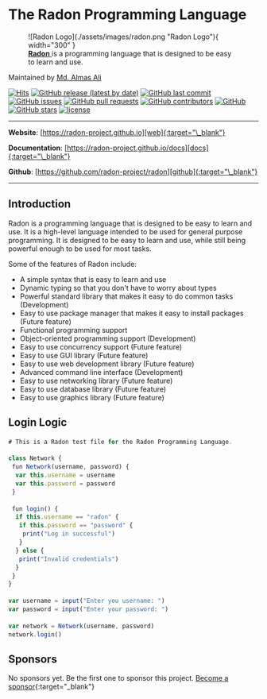 # The Radon Programming Language

<figure markdown="span">
  ![Radon Logo](./assets/images/radon.png "Radon Logo"){ width="300" }
  <figcaption>
    <a href="https://radon-project.github.io/">
        <strong>Radon</strong>
    </a> is a programming language that is designed to be easy to learn and use.
  </figcaption>
</figure>

Maintained by [Md. Almas Ali][almas]

[![Hits](https://hits.sh/radon-project.github.io/radon.svg)](https://hits.sh/radon-project.github.io/radon/)
[![GitHub release (latest by date)](https://img.shields.io/github/v/release/radon-project/radon?style=flat-square)][github]
[![GitHub last commit](https://img.shields.io/github/last-commit/radon-project/radon?style=flat-square)][github]
[![GitHub issues](https://img.shields.io/github/issues/radon-project/radon?style=flat-square)][github]
[![GitHub pull requests](https://img.shields.io/github/issues-pr/radon-project/radon?style=flat-square)][github]
[![GitHub contributors](https://img.shields.io/github/contributors/radon-project/radon?style=flat-square)][github]
[![GitHub](https://img.shields.io/github/license/radon-project/radon?style=flat-square)][github]
[![GitHub stars](https://img.shields.io/github/stars/radon-project/radon?style=social)][github]
[![license](https://img.shields.io/github/license/radon-project/radon.svg)](https://github.com/radon-project/radon/blob/master/LICENSE)

---

**Website**: [https://radon-project.github.io][web]{:target="\_blank"}

**Documentation**: [https://radon-project.github.io/docs][docs]{:target="\_blank"}

**Github**: [https://github.com/radon-project/radon][github]{:target="\_blank"}

---

## Introduction

Radon is a programming language that is designed to be easy to learn and use.
It is a high-level language intended to be used for general purpose programming.
It is designed to be easy to learn and use,
while still being powerful enough to be used for most tasks.

Some of the features of Radon include:

- A simple syntax that is easy to learn and use
- Dynamic typing so that you don't have to worry about types
- Powerful standard library that makes it easy to do common tasks (Development)
- Easy to use package manager that makes it easy to install packages (Future feature)
- Functional programming support
- Object-oriented programming support (Development)
- Easy to use concurrency support (Future feature)
- Easy to use GUI library (Future feature)
- Easy to use web development library (Future feature)
- Advanced command line interface (Development)
- Easy to use networking library (Future feature)
- Easy to use database library (Future feature)
- Easy to use graphics library (Future feature)

## Login Logic

```js linenums="1" title="Login.rn"
# This is a Radon test file for the Radon Programming Language.

class Network {
 fun Network(username, password) {
  var this.username = username
  var this.password = password
 }

 fun login() {
  if this.username == "radon" {
   if this.password == "password" {
    print("Log in successful")
   }
  } else {
   print("Invalid credentials")
  }
 }
}

var username = input("Enter you username: ")
var password = input("Enter your password: ")

var network = Network(username, password)
network.login()
```

## Sponsors

No sponsors yet. Be the first one to sponsor this project.
[Become a sponsor][contact]{:target="\_blank"}

[almas]: https://github.com/Almas-Ali "Md. Almas Ali"
[github]: https://github.com/radon-project/radon "Radon"
[web]: https://radon-project.github.io/ "web"
[docs]: https://radon-project.github.io/docs "Docs"
[contact]: https://linkedin.com/in/md-almasali "Contact the author"
